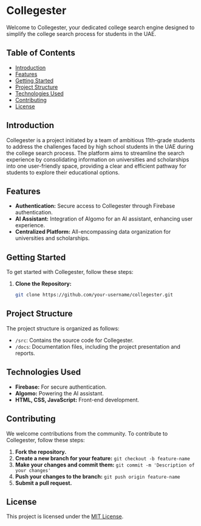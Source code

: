 # Collegester

Welcome to Collegester, your dedicated college search engine designed to simplify the college search process for students in the UAE.

## Table of Contents
- [Introduction](#introduction)
- [Features](#features)
- [Getting Started](#getting-started)
- [Project Structure](#project-structure)
- [Technologies Used](#technologies-used)
- [Contributing](#contributing)
- [License](#license)

## Introduction

Collegester is a project initiated by a team of ambitious 11th-grade students to address the challenges faced by high school students in the UAE during the college search process. The platform aims to streamline the search experience by consolidating information on universities and scholarships into one user-friendly space, providing a clear and efficient pathway for students to explore their educational options.

## Features

- **Authentication:** Secure access to Collegester through Firebase authentication.
- **AI Assistant:** Integration of Algomo for an AI assistant, enhancing user experience.
- **Centralized Platform:** All-encompassing data organization for universities and scholarships.

## Getting Started

To get started with Collegester, follow these steps:

1. **Clone the Repository:**
   ```bash
   git clone https://github.com/your-username/collegester.git
## Project Structure

The project structure is organized as follows:

- `/src`: Contains the source code for Collegester.
- `/docs`: Documentation files, including the project presentation and reports.

## Technologies Used

- **Firebase:** For secure authentication.
- **Algomo:** Powering the AI assistant.
- **HTML, CSS, JavaScript:** Front-end development.

## Contributing

We welcome contributions from the community. To contribute to Collegester, follow these steps:

1. **Fork the repository.**
2. **Create a new branch for your feature:** `git checkout -b feature-name`
3. **Make your changes and commit them:** `git commit -m 'Description of your changes'`
4. **Push your changes to the branch:** `git push origin feature-name`
5. **Submit a pull request.**

## License

This project is licensed under the [MIT License](LICENSE).
